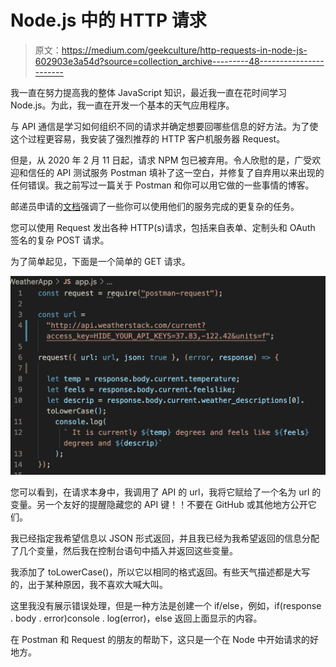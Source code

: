 # Node.js 中的 HTTP 请求

> 原文：<https://medium.com/geekculture/http-requests-in-node-js-602903e3a54d?source=collection_archive---------48----------------------->

我一直在努力提高我的整体 JavaScript 知识，最近我一直在花时间学习 Node.js。为此，我一直在开发一个基本的天气应用程序。

与 API 通信是学习如何组织不同的请求并确定想要回哪些信息的好方法。为了使这个过程更容易，我安装了强烈推荐的 HTTP 客户机服务器 Request。

但是，从 2020 年 2 月 11 日起，请求 NPM 包已被弃用。令人欣慰的是，广受欢迎和信任的 API 测试服务 Postman 填补了这一空白，并修复了自弃用以来出现的任何错误。我之前写过一篇关于 Postman 和你可以用它做的一些事情的博客。

邮递员申请的[文档](https://www.npmjs.com/package/postman-request)强调了一些你可以使用他们的服务完成的更复杂的任务。

您可以使用 Request 发出各种 HTTP(s)请求，包括来自表单、定制头和 OAuth 签名的复杂 POST 请求。

为了简单起见，下面是一个简单的 GET 请求。

![](img/9e93316076c64f89b29fe064cd0a6075.png)

您可以看到，在请求本身中，我调用了 API 的 url，我将它赋给了一个名为 url 的变量。另一个友好的提醒隐藏您的 API 键！！不要在 GitHub 或其他地方公开它们。

我已经指定我希望信息以 JSON 形式返回，并且我已经为我希望返回的信息分配了几个变量，然后我在控制台语句中插入并返回这些变量。

我添加了 toLowerCase()，所以它以相同的格式返回。有些天气描述都是大写的，出于某种原因，我不喜欢大喊大叫。

这里我没有展示错误处理，但是一种方法是创建一个 if/else，例如，if(response . body . error)console . log(error)，else 返回上面显示的内容。

在 Postman 和 Request 的朋友的帮助下，这只是一个在 Node 中开始请求的好地方。
